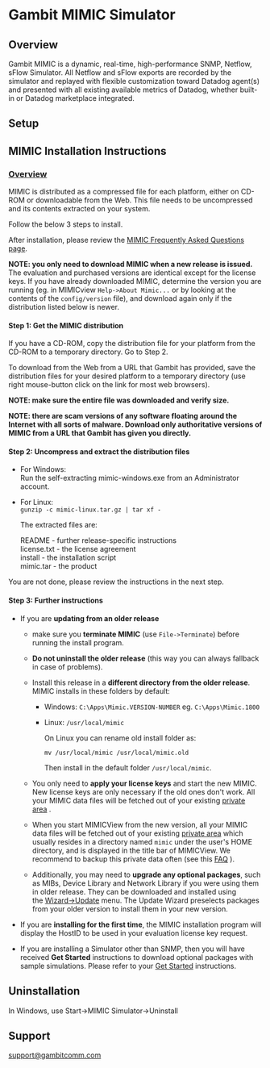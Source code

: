 # Gambit MIMIC Simulator

## Overview

Gambit MIMIC is a dynamic, real-time, high-performance SNMP, Netflow, sFlow Simulator. All Netflow and sFlow exports are recorded by the simulator and replayed with flexible customization toward Datadog agent(s) and presented with all existing available metrics of Datadog, whether built-in or Datadog marketplace integrated.

## Setup

## MIMIC Installation Instructions

### [Overview]()

MIMIC is distributed as a compressed file for each platform, either on CD-ROM or downloadable from the Web. This file needs to be uncompressed and its contents extracted on your system.

Follow the below 3 steps to install.

After installation, please review the [MIMIC Frequently Asked Questions page][1].

**NOTE: you only need to download MIMIC when a new release is issued.**\
The evaluation and purchased versions are identical except for the license keys. If you have already downloaded MIMIC, determine the version you are running (eg. in MIMICview `Help->About Mimic...` or by looking at the contents of the `config/version` file), and download again only if the distribution listed below is newer.

#### Step 1: Get the MIMIC distribution

If you have a CD-ROM, copy the distribution file for your platform from the CD-ROM to a temporary directory. Go to Step 2.

To download from the Web from a URL that Gambit has provided, save the distribution files for your desired platform to a temporary directory (use right mouse-button click on the link for most web browsers).

**NOTE: make sure the entire file was downloaded and verify size.**

**NOTE: there are scam versions of any software floating around the Internet with all sorts of malware. Download only authoritative versions of MIMIC from a URL that Gambit has given you directly.**

#### Step 2: Uncompress and extract the distribution files

-   For Windows:\
    Run the self-extracting mimic-windows.exe from an Administrator account.

-   For Linux:\
    `gunzip -c mimic-linux.tar.gz | tar xf -`

    The extracted files are:

    README - further release-specific instructions\
    license.txt - the license agreement\
    install - the installation script\
    mimic.tar - the product

You are not done, please review the instructions in the next step.

#### Step 3: Further instructions

-   If you are **updating from an older release**

    -   make sure you **terminate MIMIC** (use `File->Terminate`) before running the install program.

    -   **Do not uninstall the older release** (this way you can always fallback in case of problems).

    -   Install this release in a **different directory from the older release**. MIMIC installs in these folders by default:

        -   Windows: `C:\Apps\Mimic.VERSION-NUMBER` eg. `C:\Apps\Mimic.1800`

        -   Linux: `/usr/local/mimic`

            On Linux you can rename old install folder as:

            ```
            mv /usr/local/mimic /usr/local/mimic.old
            ```

            Then install in the default folder `/usr/local/mimic`.

    -   You only need to **apply your license keys** and start the new MIMIC. New license keys are only necessary if the old ones don't work. All your MIMIC data files will be fetched out of your existing [private area][2] .

    -   When you start MIMICView from the new version, all your MIMIC data files will be fetched out of your existing [private area][2] which usually resides in a directory named `mimic` under the user's HOME directory, and is displayed in the title bar of MIMICView. We recommend to backup this private data often (see this [FAQ][4] ).

    -   Additionally, you may need to **upgrade any optional packages**, such as MIBs, Device Library and Network Library if you were using them in older release. They can be downloaded and installed using the [Wizard->Update][5] menu. The Update Wizard preselects packages from your older version to install them in your new version.

-   If you are **installing for the first time**, the MIMIC installation program will display the HostID to be used in your evaluation license key request.

-   If you are installing a Simulator other than SNMP, then you will have received **Get Started** instructions to download optional packages with sample simulations. Please refer to your [Get Started][6] instructions.

## Uninstallation

In Windows, use Start->MIMIC Simulator->Uninstall

## Support

support@gambitcomm.com


[1]: http://www.gambitcomm.com/faq
[2]: quick.htm#quick_private
[4]: faq.htm#backup_mimic
[5]: wizards.htm#updwiz
[6]: http://www.gambitcomm.com/getstarted/